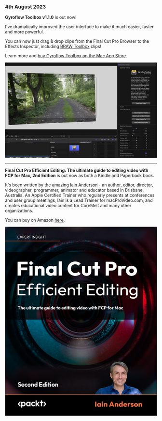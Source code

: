 ### [4th August 2023](/news/20230804)

**Gyroflow Toolbox v1.1.0** is out now!

I've dramatically improved the user interface to make it much easier, faster and more powerful.

You can now just drag & drop clips from the Final Cut Pro Browser to the Effects Inspector, including [BRAW Toolbox](https://brawtoolbox.io) clips!

Learn more and [buy Gyroflow Toolbox on the Mac App Store](https://gyroflowtoolbox.io).

![](/static/gyroflow-toolbox-1-1-0.jpg)

---

**Final Cut Pro Efficient Editing: The ultimate guide to editing video with FCP for Mac, 2nd Edition** is out now as both a Kindle and Paperback book.

It's been written by the amazing [Iain Anderson](https://iain-anderson.com) - an author, editor, director, videographer, programmer, animator and educator based in Brisbane, Australia. An Apple Certified Trainer who regularly presents at conferences and user group meetings, Iain is a Lead Trainer for macProVideo.com, and creates educational video content for CoreMelt and many other organizations.

You can buy on Amazon [here](https://www.amazon.com/Final-Cut-Pro-Efficient-Editing-ebook/dp/B0C9DCK9X5/).

![](/static/fcp-efficient-editing-2nd-edition.jpeg)
